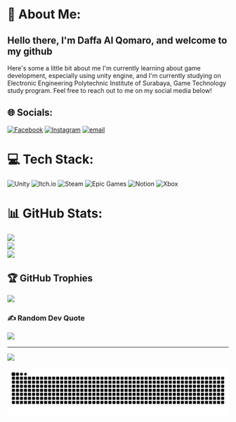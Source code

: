 # 💫 About Me:
## Hello there, I'm Daffa Al Qomaro, and welcome to my github
Here's some a little bit about me
I'm currently learning about game development, especially using unity engine, and
I'm currently studying on Electronic Engineering Polytechnic Institute of Surabaya, Game Technology study program.
Feel free to reach out to me on my social media below!

## 🌐 Socials:
[![Facebook](https://img.shields.io/badge/Facebook-%231877F2.svg?logo=Facebook&logoColor=white)](https://facebook.com/DaffaAlQomaro) [![Instagram](https://img.shields.io/badge/Instagram-%23E4405F.svg?logo=Instagram&logoColor=white)](https://instagram.com/daffaalq_) [![email](https://img.shields.io/badge/Email-D14836?logo=gmail&logoColor=white)](mailto:daffaalqomaro123@gmail.com) 

# 💻 Tech Stack:
![Unity](https://img.shields.io/badge/unity-%23000000.svg?style=flat-square&logo=unity&logoColor=white) ![Itch.io](https://img.shields.io/badge/Itch-%23FF0B34.svg?style=flat-square&logo=Itch.io&logoColor=white) ![Steam](https://img.shields.io/badge/steam-%23000000.svg?style=flat-square&logo=steam&logoColor=white) ![Epic Games](https://img.shields.io/badge/epicgames-%23313131.svg?style=flat-square&logo=epicgames&logoColor=white) ![Notion](https://img.shields.io/badge/Notion-%23000000.svg?style=flat-square&logo=notion&logoColor=white) ![Xbox](https://img.shields.io/badge/xbox-%23107C10.svg?style=flat-square&logo=xbox&logoColor=white)
# 📊 GitHub Stats:
![](https://github-readme-stats.vercel.app/api?username=daffaalqomaro12&theme=catppuccin_mocha&hide_border=false&include_all_commits=false&count_private=false)<br/>
![](https://nirzak-streak-stats.vercel.app/?user=daffaalqomaro12&theme=catppuccin_mocha&hide_border=false)<br/>
![](https://github-readme-stats.vercel.app/api/top-langs/?username=daffaalqomaro12&theme=catppuccin_mocha&hide_border=false&include_all_commits=false&count_private=false&layout=compact)

## 🏆 GitHub Trophies
![](https://github-profile-trophy.vercel.app/?username=daffaalqomaro12&theme=catppuccin_mocha&no-frame=false&no-bg=true&margin-w=4)

### ✍️ Random Dev Quote
![](https://quotes-github-readme.vercel.app/api?type=vetical&theme=tokyonight)

---
[![](https://visitcount.itsvg.in/api?id=daffaalqomaro12&icon=0&color=0)](https://visitcount.itsvg.in)

<picture>
  <source media="(prefers-color-scheme: dark)" srcset="https://github.com/daffaalqomaro12/daffaalqomaro12/blob/output/snake.svg" />
  <source media="(prefers-color-scheme: light)" srcset="https://github.com/daffaalqomaro12/daffaalqomaro12/blob/output/snake.svg" />
  <img alt="github-snake" src="https://github.com/daffaalqomaro12/daffaalqomaro12/blob/output/snake.svg" />
</picture>
